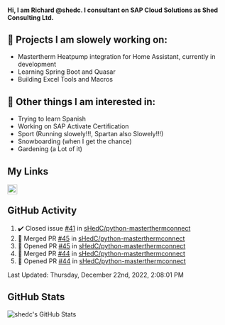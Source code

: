 #### Hi, I am Richard @shedc. I consultant on SAP Cloud Solutions as Shed Consulting Ltd.

## 👋 Projects I am slowely working on:
- Mastertherm Heatpump integration for Home Assistant, currently in development
- Learning Spring Boot and Quasar
- Building Excel Tools and Macros

## 👀 Other things I am interested in:
- Trying to learn Spanish
- Working on SAP Activate Certification
- Sport (Running slowely!!!, Spartan also Slowely!!!)
- Snowboarding (when I get the chance)
- Gardening (a Lot of it)

## My Links
[<img align="left" alt="shedc | LinkedIn" width="22px" src="https://cdn.jsdelivr.net/npm/simple-icons@v3/icons/linkedin.svg" />][linkedin]

<br/>

## GitHub Activity
<!--RECENT_ACTIVITY:start-->
1. ✔️ Closed issue [#41](https://github.com/sHedC/python-masterthermconnect/issues/41) in [sHedC/python-masterthermconnect](https://github.com/sHedC/python-masterthermconnect)
2. 🎉 Merged PR [#45](https://github.com/sHedC/python-masterthermconnect/pull/45) in [sHedC/python-masterthermconnect](https://github.com/sHedC/python-masterthermconnect)
3. 💪 Opened PR [#45](https://github.com/sHedC/python-masterthermconnect/pull/45) in [sHedC/python-masterthermconnect](https://github.com/sHedC/python-masterthermconnect)
4. 🎉 Merged PR [#44](https://github.com/sHedC/python-masterthermconnect/pull/44) in [sHedC/python-masterthermconnect](https://github.com/sHedC/python-masterthermconnect)
5. 💪 Opened PR [#44](https://github.com/sHedC/python-masterthermconnect/pull/44) in [sHedC/python-masterthermconnect](https://github.com/sHedC/python-masterthermconnect)
<!--RECENT_ACTIVITY:end-->
<!--RECENT_ACTIVITY:last_update-->
Last Updated: Thursday, December 22nd, 2022, 2:08:01 PM
<!--RECENT_ACTIVITY:last_update_end-->

## GitHub Stats
<img align="left" alt="shedc's GitHub Stats" src="https://github-readme-stats.vercel.app/api?username=shedc&show_icons=true&hide_title=true" />

[linkedin]: https://www.linkedin.com/in/richard-holmes-3314251/
